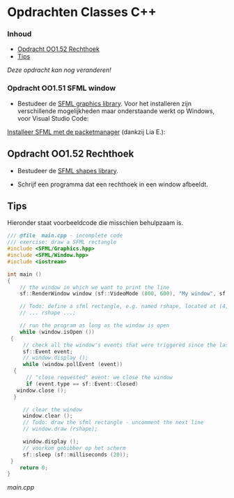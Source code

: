 # Opdrachten Classes C++[](title-id) <!-- omit in toc -->

### Inhoud[](toc-id) <!-- omit in toc -->

- [Opdracht OO1.52 Rechthoek](#opdracht-oo152-rechthoek)
- [Tips](#tips)

*Deze opdracht kan nog veranderen!*

### Opdracht OO1.51 SFML window

- Bestudeer de [SFML graphics library](https://www.sfml-dev.org/). Voor het installeren zijn verschillende mogelijkheden maar onderstaande werkt op Windows, voor Visual Studio Code:

[Installeer SFML met de packetmanager](../../../inrichten-ontwikkelomgeving/sfml_installatie.md)
(dankzij Lia E.):

## Opdracht OO1.52 Rechthoek

- Bestudeer de [SFML shapes library](https://www.sfml-dev.org/tutorials/2.6/graphics-shape.php).

- Schrijf een programma dat een rechthoek in een window afbeeldt.

## Tips

Hieronder staat voorbeeldcode die misschien behulpzaam is.

```cpp
/// @file  main.cpp - incomplete code 
/// exercise: draw a SFML rectangle
#include <SFML/Graphics.hpp>
#include <SFML/Window.hpp>
#include <iostream>

int main ()
{
    // the window in which we want to print the line
    sf::RenderWindow window (sf::VideoMode (800, 600), "My window", sf::Style::Default, sf::ContextSettings (0, 0, 2));

    // Todo: define a sfml rectangle, e.g. named rshape, located at (4, 2) with a size of 120x50
    // ... rshape ...;

    // run the program as long as the window is open
    while (window.isOpen ())
 {
     // check all the window's events that were triggered since the last iteration of the loop
     sf::Event event;
     // window.display ();
     while (window.pollEvent (event))
  {
      // "close requested" event: we close the window
      if (event.type == sf::Event::Closed)
   window.close ();
  }

     // clear the window
     window.clear ();
     // Todo: draw the sfml rectangle - uncomment the next line
     // window.draw (rshape);

     window.display ();
     // voorkom gebibber op het scherm
     sf::sleep (sf::milliseconds (20));
 }
    return 0;
}
```

*main.cpp*
